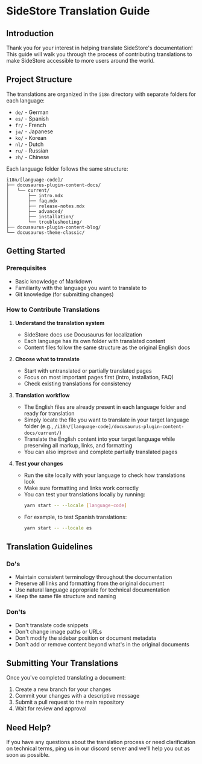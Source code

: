 # SideStore Translation Guide

## Introduction

Thank you for your interest in helping translate SideStore's documentation! This guide will walk you through the process of contributing translations to make SideStore accessible to more users around the world.

## Project Structure

The translations are organized in the `i18n` directory with separate folders for each language:

- `de/` - German
- `es/` - Spanish
- `fr/` - French
- `ja/` - Japanese
- `ko/` - Korean
- `nl/` - Dutch
- `ru/` - Russian
- `zh/` - Chinese

Each language folder follows the same structure:
```
i18n/[language-code]/
├── docusaurus-plugin-content-docs/
│   └── current/
│       ├── intro.mdx
│       ├── faq.mdx
│       ├── release-notes.mdx
│       ├── advanced/
│       ├── installation/
│       └── troubleshooting/
├── docusaurus-plugin-content-blog/
└── docusaurus-theme-classic/
```

## Getting Started

### Prerequisites

- Basic knowledge of Markdown
- Familiarity with the language you want to translate to
- Git knowledge (for submitting changes)

### How to Contribute Translations

1. **Understand the translation system**
   - SideStore docs use Docusaurus for localization
   - Each language has its own folder with translated content
   - Content files follow the same structure as the original English docs

2. **Choose what to translate**
   - Start with untranslated or partially translated pages
   - Focus on most important pages first (intro, installation, FAQ)
   - Check existing translations for consistency

3. **Translation workflow**
   - The English files are already present in each language folder and ready for translation
   - Simply locate the file you want to translate in your target language folder (e.g., `/i18n/[language-code]/docusaurus-plugin-content-docs/current/`)
   - Translate the English content into your target language while preserving all markup, links, and formatting
   - You can also improve and complete partially translated pages

4. **Test your changes**
   - Run the site locally with your language to check how translations look
   - Make sure formatting and links work correctly
   - You can test your translations locally by running:
     ```bash
     yarn start -- --locale [language-code]
     ```
   - For example, to test Spanish translations:
     ```bash
     yarn start -- --locale es
     ```

## Translation Guidelines

### Do's

- Maintain consistent terminology throughout the documentation
- Preserve all links and formatting from the original document
- Use natural language appropriate for technical documentation
- Keep the same file structure and naming

### Don'ts

- Don't translate code snippets
- Don't change image paths or URLs
- Don't modify the sidebar position or document metadata
- Don't add or remove content beyond what's in the original documents

## Submitting Your Translations

Once you've completed translating a document:

1. Create a new branch for your changes
2. Commit your changes with a descriptive message
3. Submit a pull request to the main repository
4. Wait for review and approval

## Need Help?

If you have any questions about the translation process or need clarification on technical terms, ping us in our discord server and we'll help you out as soon as possible.
